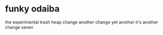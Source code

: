 # funky odaiba
the experimental trash heap
change
another change
yet another
it's another change
seven
